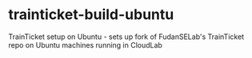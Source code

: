 # trainticket-build-ubuntu
TrainTicket setup on Ubuntu - sets up fork of FudanSELab's TrainTicket repo on Ubuntu machines running in CloudLab
